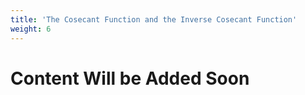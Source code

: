 ```yaml
---
title: 'The Cosecant Function and the Inverse Cosecant Function'
weight: 6
---
```


# Content Will be Added Soon